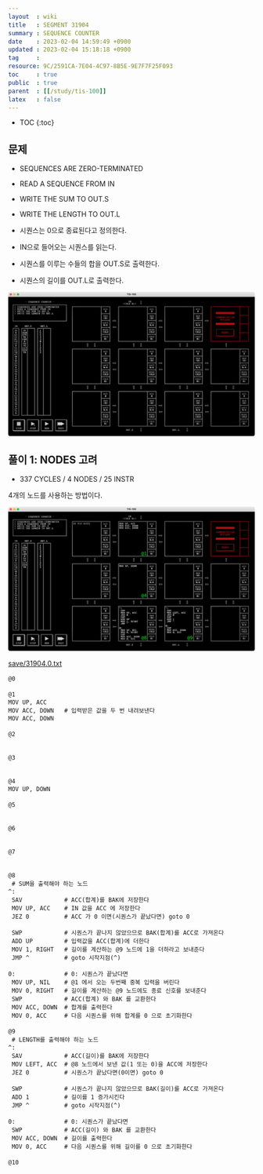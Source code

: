 ```yaml
---
layout  : wiki
title   : SEGMENT 31904
summary : SEQUENCE COUNTER
date    : 2023-02-04 14:59:49 +0900
updated : 2023-02-04 15:18:18 +0900
tag     : 
resource: 9C/2591CA-7E04-4C97-8B5E-9E7F7F25F093
toc     : true
public  : true
parent  : [[/study/tis-100]]
latex   : false
---
```

* TOC
{:toc}

## 문제

>
- SEQUENCES ARE ZERO-TERMINATED
- READ A SEQUENCE FROM IN
- WRITE THE SUM TO OUT.S
- WRITE THE LENGTH TO OUT.L

- 시퀀스는 0으로 종료된다고 정의한다.
- IN으로 들어오는 시퀀스를 읽는다.
- 시퀀스를 이루는 수들의 합을 OUT.S로 출력한다.
- 시퀀스의 길이를 OUT.L로 출력한다.

![image]( /resource/9C/2591CA-7E04-4C97-8B5E-9E7F7F25F093/216751896-a0d34565-6e14-4e1e-b45a-7a8e6bafaaf0.png )

## 풀이 1: NODES 고려

- 337 CYCLES / 4 NODES / 25 INSTR

4개의 노드를 사용하는 방법이다.

![image]( /resource/9C/2591CA-7E04-4C97-8B5E-9E7F7F25F093/216752072-df08df6b-41e1-403d-8647-2fa448062e42.png )

[save/31904.0.txt]( https://github.com/johngrib/TIS-100-solutions/blob/master/save/31904.0.txt )

```tis-100
@0

@1
MOV UP, ACC
MOV ACC, DOWN   # 입력받은 값을 두 번 내려보낸다
MOV ACC, DOWN

@2


@3


@4
MOV UP, DOWN

@5


@6


@7


@8
 # SUM을 출력해야 하는 노드
^:
 SAV            # ACC(합계)를 BAK에 저장한다
 MOV UP, ACC    # IN 값을 ACC 에 저장한다
 JEZ 0          # ACC 가 0 이면(시퀀스가 끝났다면) goto 0

 SWP            # 시퀀스가 끝나지 않았으므로 BAK(합계)를 ACC로 가져온다
 ADD UP         # 입력값을 ACC(합계)에 더한다
 MOV 1, RIGHT   # 길이를 계산하는 @9 노드에 1을 더하라고 보내준다
 JMP ^          # goto 시작지점(^)

0:              # 0: 시퀀스가 끝났다면
 MOV UP, NIL    # @1 에서 오는 두번째 중복 입력을 버린다
 MOV 0, RIGHT   # 길이를 계산하는 @9 노드에도 종료 신호를 보내준다
 SWP            # ACC(합계) 와 BAK 를 교환한다
 MOV ACC, DOWN  # 합계를 출력한다
 MOV 0, ACC     # 다음 시퀀스를 위해 합계를 0 으로 초기화한다

@9
 # LENGTH를 출력해야 하는 노드
^:
 SAV            # ACC(길이)를 BAK에 저장한다
 MOV LEFT, ACC  # @8 노드에서 보낸 값(1 또는 0)을 ACC에 저장한다
 JEZ 0          # 시퀀스가 끝났다면(0이면) goto 0
 
 SWP            # 시퀀스가 끝나지 않았으므로 BAK(길이)를 ACC로 가져온다
 ADD 1          # 길이를 1 증가시킨다
 JMP ^          # goto 시작지점(^)

0:              # 0: 시퀀스가 끝났다면
 SWP            # ACC(길이) 와 BAK 를 교환한다
 MOV ACC, DOWN  # 길이를 출력한다
 MOV 0, ACC     # 다음 시퀀스를 위해 길이를 0 으로 초기화한다

@10
```


